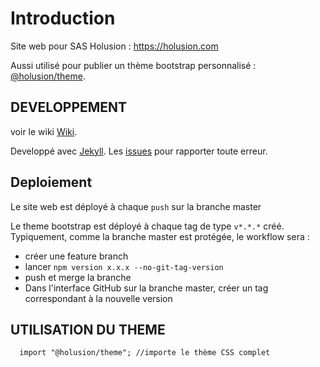# Introduction

Site web pour SAS Holusion : https://holusion.com

Aussi utilisé pour publier un thème bootstrap personnalisé : [@holusion/theme](https://www.npmjs.com/package/@holusion/theme).

## DEVELOPPEMENT

voir le wiki [Wiki](https://github.com/Holusion/holusion.com/wiki).

Developpé avec [Jekyll](https://jekyllrb.com/). Les [issues](https://github.com/Holusion/holusion.com/issues) pour rapporter toute erreur.

## Deploiement

Le site web est déployé à chaque `push` sur la branche master

Le theme bootstrap est déployé à chaque tag de type `v*.*.*` créé. Typiquement, comme la branche master est protégée, le workflow sera :

 - créer une feature branch
 - lancer `npm version x.x.x --no-git-tag-version`
 - push et merge la branche
 - Dans l'interface GitHub sur la branche master, créer un tag correspondant à la nouvelle version

## UTILISATION DU THEME

```
  import "@holusion/theme"; //importe le thème CSS complet
```